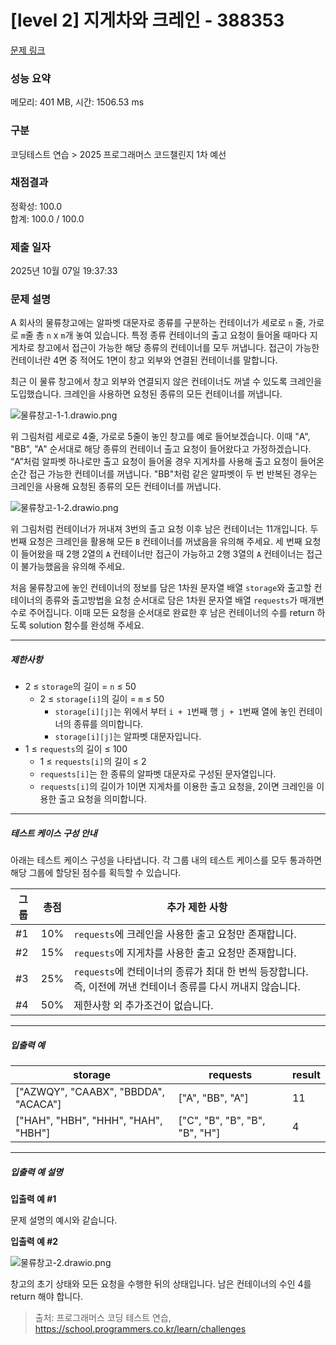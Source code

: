 # [level 2] 지게차와 크레인 - 388353 

[문제 링크](https://school.programmers.co.kr/learn/courses/30/lessons/388353) 

### 성능 요약

메모리: 401 MB, 시간: 1506.53 ms

### 구분

코딩테스트 연습 > 2025 프로그래머스 코드챌린지 1차 예선

### 채점결과

정확성: 100.0<br/>합계: 100.0 / 100.0

### 제출 일자

2025년 10월 07일 19:37:33

### 문제 설명

<p>A 회사의 물류창고에는 알파벳 대문자로 종류를 구분하는 컨테이너가 세로로 <code>n</code> 줄, 가로로 <code>m</code>줄 총 <code>n</code> x <code>m</code>개 놓여 있습니다. 특정 종류 컨테이너의 출고 요청이 들어올 때마다 지게차로 창고에서 접근이 가능한 해당 종류의 컨테이너를 모두 꺼냅니다. 접근이 가능한 컨테이너란 4면 중 적어도 1면이 창고 외부와 연결된 컨테이너를 말합니다.</p>

<p>최근 이 물류 창고에서 창고 외부와 연결되지 않은 컨테이너도 꺼낼 수 있도록 크레인을 도입했습니다. 크레인을 사용하면 요청된 종류의 모든 컨테이너를 꺼냅니다.</p>

<p><img src="https://grepp-programmers.s3.ap-northeast-2.amazonaws.com/files/production/0e90cfc3-ddd7-4841-9ed8-c420cb6be7a5/%E1%84%86%E1%85%AE%E1%86%AF%E1%84%85%E1%85%B2%E1%84%8E%E1%85%A1%E1%86%BC%E1%84%80%E1%85%A9-1-1.drawio.png" title="" alt="물류창고-1-1.drawio.png"></p>

<p>위 그림처럼 세로로 4줄, 가로로 5줄이 놓인 창고를 예로 들어보겠습니다. 이때 "A", "BB", "A" 순서대로 해당 종류의 컨테이너 출고 요청이 들어왔다고 가정하겠습니다. “A”처럼 알파벳 하나로만 출고 요청이 들어올 경우 지게차를 사용해 출고 요청이 들어온 순간 접근 가능한 컨테이너를 꺼냅니다. "BB"처럼 같은 알파벳이 두 번 반복된 경우는 크레인을 사용해 요청된 종류의 모든 컨테이너를 꺼냅니다.</p>

<p><img src="https://grepp-programmers.s3.ap-northeast-2.amazonaws.com/files/production/e5fac969-705a-41cf-8609-ad41e30ea694/%E1%84%86%E1%85%AE%E1%86%AF%E1%84%85%E1%85%B2%E1%84%8E%E1%85%A1%E1%86%BC%E1%84%80%E1%85%A9-1-2.drawio.png" title="" alt="물류창고-1-2.drawio.png"></p>

<p>위 그림처럼 컨테이너가 꺼내져 3번의 출고 요청 이후 남은 컨테이너는 11개입니다. 두 번째 요청은 크레인을 활용해 모든 <code>B</code> 컨테이너를 꺼냈음을 유의해 주세요. 세 번째 요청이 들어왔을 때 2행 2열의 <code>A</code> 컨테이너만 접근이 가능하고 2행 3열의 <code>A</code> 컨테이너는 접근이 불가능했음을 유의해 주세요.</p>

<p>처음 물류창고에 놓인 컨테이너의 정보를 담은 1차원 문자열 배열 <code>storage</code>와 출고할 컨테이너의 종류와 출고방법을 요청 순서대로 담은 1차원 문자열 배열 <code>requests</code>가 매개변수로 주어집니다. 이때 모든 요청을 순서대로 완료한 후 남은 컨테이너의 수를 return 하도록 solution 함수를 완성해 주세요.</p>

<hr>

<h5>제한사항</h5>

<ul>
<li>2 ≤ <code>storage</code>의 길이 = <code>n</code> ≤ 50

<ul>
<li>2 ≤ <code>storage[i]</code>의 길이 = <code>m</code> ≤ 50

<ul>
<li><code>storage[i][j]</code>는 위에서 부터 <code>i + 1</code>번째 행 <code>j + 1</code>번째 열에 놓인 컨테이너의 종류를 의미합니다.</li>
<li><code>storage[i][j]</code>는 알파벳 대문자입니다.</li>
</ul></li>
</ul></li>
<li>1 ≤ <code>requests</code>의 길이 ≤ 100

<ul>
<li>1 ≤ <code>requests[i]</code>의 길이 ≤ 2</li>
<li><code>requests[i]</code>는 한 종류의 알파벳 대문자로 구성된 문자열입니다.</li>
<li><code>requests[i]</code>의 길이가 1이면 지게차를 이용한 출고 요청을, 2이면 크레인을 이용한 출고 요청을 의미합니다.</li>
</ul></li>
</ul>

<hr>

<h5>테스트 케이스 구성 안내</h5>

<p>아래는 테스트 케이스 구성을 나타냅니다. 각 그룹 내의 테스트 케이스를 모두 통과하면 해당 그룹에 할당된 점수를 획득할 수 있습니다.</p>
<table class="table">
        <thead><tr>
<th>그룹</th>
<th>총점</th>
<th>추가 제한 사항</th>
</tr>
</thead>
        <tbody><tr>
<td>#1</td>
<td>10%</td>
<td><code>requests</code>에 크레인을 사용한 출고 요청만 존재합니다.</td>
</tr>
<tr>
<td>#2</td>
<td>15%</td>
<td><code>requests</code>에 지게차를 사용한 출고 요청만 존재합니다.</td>
</tr>
<tr>
<td>#3</td>
<td>25%</td>
<td><code>requests</code>에 컨테이너의 종류가 최대 한 번씩 등장합니다. 즉, 이전에 꺼낸 컨테이너 종류를 다시 꺼내지 않습니다.</td>
</tr>
<tr>
<td>#4</td>
<td>50%</td>
<td>제한사항 외 추가조건이 없습니다.</td>
</tr>
</tbody>
      </table>
<hr>

<h5>입출력 예</h5>
<table class="table">
        <thead><tr>
<th>storage</th>
<th>requests</th>
<th>result</th>
</tr>
</thead>
        <tbody><tr>
<td>["AZWQY", "CAABX", "BBDDA", "ACACA"]</td>
<td>["A", "BB", "A"]</td>
<td>11</td>
</tr>
<tr>
<td>["HAH", "HBH", "HHH", "HAH", "HBH"]</td>
<td>["C", "B", "B", "B", "B", "H"]</td>
<td>4</td>
</tr>
</tbody>
      </table>
<hr>

<h5>입출력 예 설명</h5>

<p><strong>입출력 예 #1</strong></p>

<p>문제 설명의 예시와 같습니다.</p>

<p><strong>입출력 예 #2</strong></p>

<p><img src="https://grepp-programmers.s3.ap-northeast-2.amazonaws.com/files/production/95339b77-babc-4be8-96ee-60235ea50393/%E1%84%86%E1%85%AE%E1%86%AF%E1%84%85%E1%85%B2%E1%84%8E%E1%85%A1%E1%86%BC%E1%84%80%E1%85%A9-2.drawio.png" title="" alt="물류창고-2.drawio.png"></p>

<p>창고의 초기 상태와 모든 요청을 수행한 뒤의 상태입니다. 남은 컨테이너의 수인 4를 return 해야 합니다.</p>


> 출처: 프로그래머스 코딩 테스트 연습, https://school.programmers.co.kr/learn/challenges
